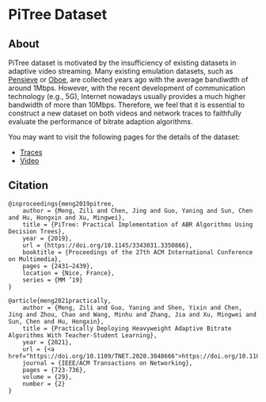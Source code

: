 # PiTree Dataset

## About
PiTree dataset is motivated by the insufficiency of existing datasets in adaptive video streaming. 
Many existing emulation datasets, such as [Pensieve](https://github.com/hongzimao/pensieve) or [Oboe](https://github.com/usc-nsl/oboe), are collected years ago with the average bandiwdth of around 1Mbps.
However, with the recent development of communication technology (e.g., 5G), Internet nowadays usually provides a much higher bandwidth of more than 10Mbps.
Therefore, we feel that it is essential to construct a new dataset on both videos and network traces to faithfully evaluate the performance of bitrate adaption algorithms.

You may want to visit the following pages for the details of the dataset:
- [Traces](traces/)
- [Video](video/)

## Citation
~~~
@inproceedings{meng2019pitree,
    author = {Meng, Zili and Chen, Jing and Guo, Yaning and Sun, Chen and Hu, Hongxin and Xu, Mingwei},
    title = {PiTree: Practical Implementation of ABR Algorithms Using Decision Trees},
    year = {2019},
    url = {https://doi.org/10.1145/3343031.3350866},
    booktitle = {Proceedings of the 27th ACM International Conference on Multimedia},
    pages = {2431–2439},
    location = {Nice, France},
    series = {MM ’19}
}

@article{meng2021practically,
    author = {Meng, Zili and Guo, Yaning and Shen, Yixin and Chen, Jing and Zhou, Chao and Wang, Minhu and Zhang, Jia and Xu, Mingwei and Sun, Chen and Hu, Hongxin},
    title = {Practically Deploying Heavyweight Adaptive Bitrate Algorithms With Teacher-Student Learning},
    year = {2021},
    url = {<a href="https://doi.org/10.1109/TNET.2020.3048666">https://doi.org/10.1109/TNET.2020.3048666</a>},
    journal = {IEEE/ACM Transactions on Networking},
    pages = {723-736},
    volume = {29},
    number = {2}
}
~~~
